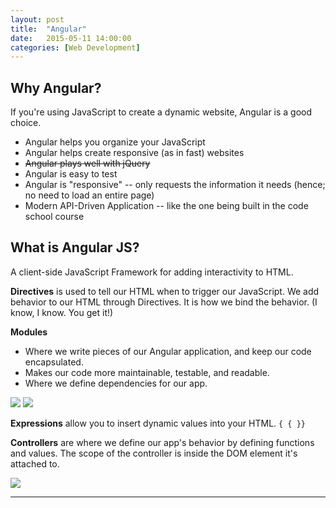 ```yaml
---
layout: post
title:  "Angular"
date:   2015-05-11 14:00:00
categories: [Web Development]
---
```



## Why Angular?

If you're using JavaScript to create a dynamic website, Angular is a good choice.

* Angular helps you organize your JavaScript
* Angular helps create responsive (as in fast) websites
* ~~Angular plays well with jQuery~~
* Angular is easy to test
* Angular is "responsive" -- only requests the information it needs (hence; no need to load an entire page)
* Modern API-Driven Application -- like the one being built in the code school course


## What is Angular JS?

A client-side JavaScript Framework for adding interactivity to HTML.

**Directives** is used to tell our HTML when to trigger our JavaScript.  We add behavior to our HTML through Directives.  It is how we bind the behavior. (I know, I know. You get it!)

**Modules**

* Where we write pieces of our Angular application, and keep our code encapsulated.
* Makes our code more maintainable, testable, and readable.
* Where we define dependencies for our app.

<img src="{{ site.baseurl }}/assets/angularB_1.png"  width=""/>

<img src="{{ site.baseurl }}/assets/angularB_2.png"  width=""/>


**Expressions** allow you to insert dynamic values into your HTML. `{ { }}`

**Controllers** are where we define our app's behavior by defining functions and values. The scope of the controller is inside the DOM element it's attached to.

<img src="{{ site.baseurl }}/assets/angularB_3.png"  width=""/>


<!-- tsk -->
<!-- Defaul Backbone `parse` just returns response, so we edit it like so...

    var TodoItem = Backbone.Model.extend({
      parse: function(response){
    return response.todo; }
    });
 -->




---